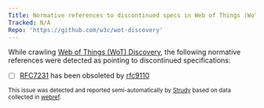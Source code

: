 ```yaml
---
Title: Normative references to discontinued specs in Web of Things (WoT) Discovery
Tracked: N/A
Repo: 'https://github.com/w3c/wot-discovery'
---
```


While crawling [Web of Things (WoT) Discovery](https://w3c.github.io/wot-discovery/), the following normative references were detected as pointing to discontinued specifications:
* [ ] [RFC7231](https://httpwg.org/specs/rfc7231.html) has been obsoleted by [rfc9110](https://httpwg.org/specs/rfc9110.html)

<sub>This issue was detected and reported semi-automatically by [Strudy](https://github.com/w3c/strudy/) based on data collected in [webref](https://github.com/w3c/webref/).</sub>
